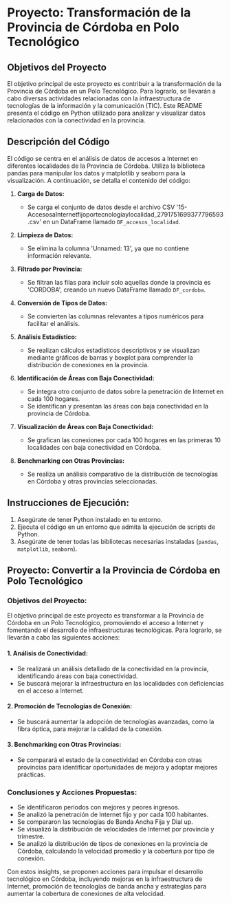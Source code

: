 # Proyecto: Transformación de la Provincia de Córdoba en Polo Tecnológico

## Objetivos del Proyecto
El objetivo principal de este proyecto es contribuir a la transformación de la Provincia de Córdoba en un Polo Tecnológico. Para lograrlo, se llevarán a cabo diversas actividades relacionadas con la infraestructura de tecnologías de la información y la comunicación (TIC). Este README presenta el código en Python utilizado para analizar y visualizar datos relacionados con la conectividad en la provincia.

## Descripción del Código
El código se centra en el análisis de datos de accesos a Internet en diferentes localidades de la Provincia de Córdoba. Utiliza la biblioteca pandas para manipular los datos y matplotlib y seaborn para la visualización. A continuación, se detalla el contenido del código:

1. **Carga de Datos:**
   - Se carga el conjunto de datos desde el archivo CSV '15-AccesosaInternetfijoportecnologiaylocalidad_2791751699377796593.csv' en un DataFrame llamado `DF_accesos_localidad`.

2. **Limpieza de Datos:**
   - Se elimina la columna 'Unnamed: 13', ya que no contiene información relevante.

3. **Filtrado por Provincia:**
   - Se filtran las filas para incluir solo aquellas donde la provincia es 'CORDOBA', creando un nuevo DataFrame llamado `DF_cordoba`.

4. **Conversión de Tipos de Datos:**
   - Se convierten las columnas relevantes a tipos numéricos para facilitar el análisis.

5. **Análisis Estadístico:**
   - Se realizan cálculos estadísticos descriptivos y se visualizan mediante gráficos de barras y boxplot para comprender la distribución de conexiones en la provincia.

6. **Identificación de Áreas con Baja Conectividad:**
   - Se integra otro conjunto de datos sobre la penetración de Internet en cada 100 hogares.
   - Se identifican y presentan las áreas con baja conectividad en la provincia de Córdoba.

7. **Visualización de Áreas con Baja Conectividad:**
   - Se grafican las conexiones por cada 100 hogares en las primeras 10 localidades con baja conectividad en Córdoba.

8. **Benchmarking con Otras Provincias:**
   - Se realiza un análisis comparativo de la distribución de tecnologías en Córdoba y otras provincias seleccionadas.

## Instrucciones de Ejecución:
1. Asegúrate de tener Python instalado en tu entorno.
2. Ejecuta el código en un entorno que admita la ejecución de scripts de Python.
3. Asegúrate de tener todas las bibliotecas necesarias instaladas (`pandas`, `matplotlib`, `seaborn`).

## Proyecto: Convertir a la Provincia de Córdoba en Polo Tecnológico

### Objetivos del Proyecto:
El objetivo principal de este proyecto es transformar a la Provincia de Córdoba en un Polo Tecnológico, promoviendo el acceso a Internet y fomentando el desarrollo de infraestructuras tecnológicas. Para lograrlo, se llevarán a cabo las siguientes acciones:

#### 1. Análisis de Conectividad:
   - Se realizará un análisis detallado de la conectividad en la provincia, identificando áreas con baja conectividad.
   - Se buscará mejorar la infraestructura en las localidades con deficiencias en el acceso a Internet.

#### 2. Promoción de Tecnologías de Conexión:
   - Se buscará aumentar la adopción de tecnologías avanzadas, como la fibra óptica, para mejorar la calidad de la conexión.

#### 3. Benchmarking con Otras Provincias:
   - Se comparará el estado de la conectividad en Córdoba con otras provincias para identificar oportunidades de mejora y adoptar mejores prácticas.

### Conclusiones y Acciones Propuestas:
- Se identificaron periodos con mejores y peores ingresos.
- Se analizó la penetración de Internet fijo y por cada 100 habitantes.
- Se compararon las tecnologías de Banda Ancha Fija y Dial up.
- Se visualizó la distribución de velocidades de Internet por provincia y trimestre.
- Se analizó la distribución de tipos de conexiones en la provincia de Córdoba, calculando la velocidad promedio y la cobertura por tipo de conexión.

Con estos insights, se proponen acciones para impulsar el desarrollo tecnológico en Córdoba, incluyendo mejoras en la infraestructura de Internet, promoción de tecnologías de banda ancha y estrategias para aumentar la cobertura de conexiones de alta velocidad.

